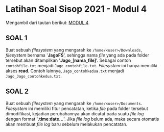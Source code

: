 # Latihan Soal Sisop 2021 - Modul 4

Mengambil dari tautan berikut: [MODUL 4](https://github.com/arsitektur-jaringan-komputer/Modul-Sisop/tree/master/2021/Modul4 "Goto MODUL 4").

## SOAL 1 ##

Buat sebuah <i>filesystem</i> yang mengarah ke `/home/<user>/Downloads`, <i>filesystem</i> bernama '<b>JagoFS</b>', sehingga nama <i>file</i> yang ada pada folder tersebut akan ditampilkan '<b>Jago_[nama_file]</b>'. Sebagai contoh `contohfile.txt` menjadi `Jago_contohfile.txt`. <I>Filesystem</i> ini hanya memiliki akses <b>read</b>. Contoh lainnya, `Jago_contohkedua.txt` menjadi `Jago_Jago_contohkedua.txt`.

## SOAL 2 ##

Buat sebuah <i>filesystem</i> yang mengarah ke `/home/<user>/Documents`. <i>Filesystem</i> ini memiliki fitur pencatatan, ketika <i>file</i> pada folder tersebut dimodifikasi, kejadian perubahannya akan dicatat pada suatu <i>file log</i> dengan format '<b>.time:date...</b>'. Jika <i>file log</i> belum ada, maka secara otomatis akan membuat <i>file log</i> baru sebelum melakukan pencatatan.
